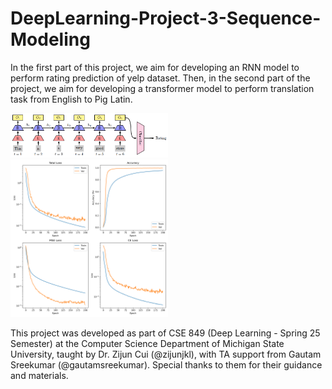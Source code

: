 # DeepLearning-Project-3-Sequence-Modeling
In the first part of this project, we aim for developing an RNN model to perform rating prediction of yelp dataset. Then, in the second part of the project, we aim for developing a transformer model to perform translation task from English to Pig Latin.

<img src="results/RNN-Model.png" alt="Architecture Diagram" width="50%"/>
<img src="results/q2_results.png" alt="Architecture Diagram" width="50%"/>

This project was developed as part of CSE 849 (Deep Learning - Spring 25 Semester) at the Computer Science Department of Michigan State University, taught by Dr. Zijun Cui (@zijunjkl), with TA support from Gautam Sreekumar (@gautamsreekumar). Special thanks to them for their guidance and materials.
